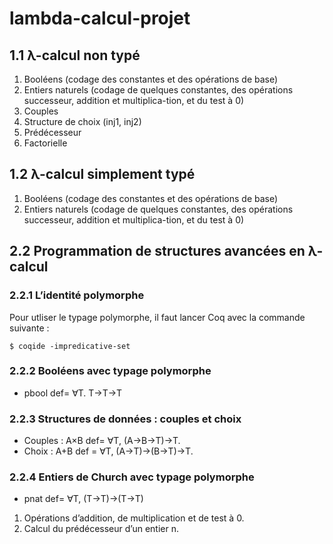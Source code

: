 # lambda-calcul-projet
## 1.1 λ-calcul non typé
1.  Booléens (codage des constantes et des opérations de base)
2.  Entiers naturels (codage de quelques constantes, des opérations successeur, addition et multiplica-tion, et du test à 0)
3.  Couples
4.  Structure de choix (inj1, inj2) 
5.  Prédécesseur
6.  Factorielle

## 1.2 λ-calcul simplement typé 
1.  Booléens (codage des constantes et des opérations de base)
2.  Entiers naturels (codage de quelques constantes, des opérations successeur, addition et multiplica-tion, et du test à 0) 

## 2.2  Programmation de structures avancées en λ-calcul

### 2.2.1 L’identité polymorphe 
Pour utliser le typage polymorphe, il faut lancer Coq avec la commande suivante : 
```
$ coqide -impredicative-set
```

### 2.2.2  Booléens avec typage polymorphe 
* pbool def= ∀T. T→T→T

### 2.2.3  Structures de données : couples et choix
* Couples : A×B def= ∀T, (A→B→T)→T.
* Choix : A+B def = ∀T, (A→T)→(B→T)→T.

### 2.2.4  Entiers de Church avec typage polymorphe 
* pnat def= ∀T, (T→T)→(T→T)
1.  Opérations d’addition, de multiplication et de test à 0.
2.  Calcul du prédécesseur d’un entier n.
